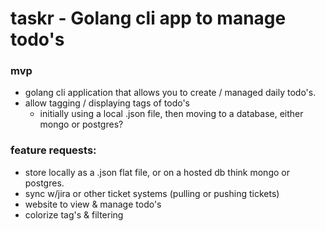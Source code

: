 # taskr - Golang cli app to manage todo's


### mvp
- golang cli application that allows you to create / managed daily todo's.
- allow tagging / displaying tags of todo's
  - initially using a local .json file, then moving to a database, either mongo or postgres?
  


### feature requests:
- store locally as a .json flat file, or on a hosted db think mongo or postgres.
- sync w/jira or other ticket systems (pulling or pushing tickets)
- website to view & manage todo's
- colorize tag's & filtering
